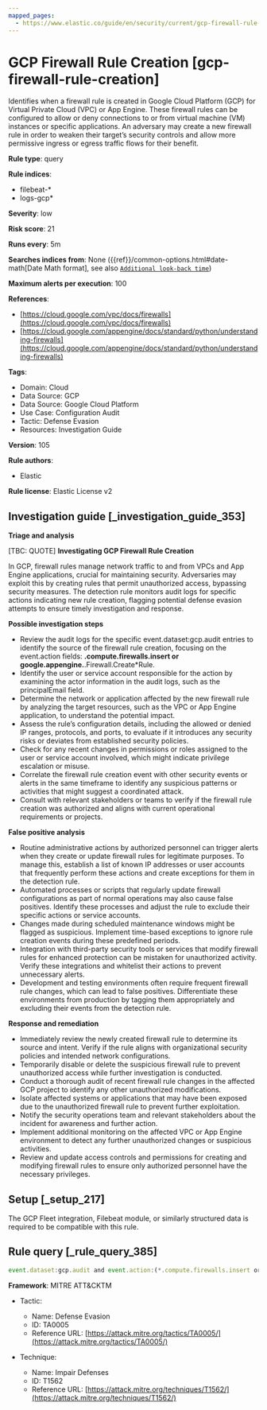 ```yaml
---
mapped_pages:
  - https://www.elastic.co/guide/en/security/current/gcp-firewall-rule-creation.html
---
```


# GCP Firewall Rule Creation [gcp-firewall-rule-creation]

Identifies when a firewall rule is created in Google Cloud Platform (GCP) for Virtual Private Cloud (VPC) or App Engine. These firewall rules can be configured to allow or deny connections to or from virtual machine (VM) instances or specific applications. An adversary may create a new firewall rule in order to weaken their target’s security controls and allow more permissive ingress or egress traffic flows for their benefit.

**Rule type**: query

**Rule indices**:

* filebeat-*
* logs-gcp*

**Severity**: low

**Risk score**: 21

**Runs every**: 5m

**Searches indices from**: None ({{ref}}/common-options.html#date-math[Date Math format], see also [`Additional look-back time`](docs-content://solutions/security/detect-and-alert/create-detection-rule.md#rule-schedule))

**Maximum alerts per execution**: 100

**References**:

* [https://cloud.google.com/vpc/docs/firewalls](https://cloud.google.com/vpc/docs/firewalls)
* [https://cloud.google.com/appengine/docs/standard/python/understanding-firewalls](https://cloud.google.com/appengine/docs/standard/python/understanding-firewalls)

**Tags**:

* Domain: Cloud
* Data Source: GCP
* Data Source: Google Cloud Platform
* Use Case: Configuration Audit
* Tactic: Defense Evasion
* Resources: Investigation Guide

**Version**: 105

**Rule authors**:

* Elastic

**Rule license**: Elastic License v2

## Investigation guide [_investigation_guide_353]

**Triage and analysis**

[TBC: QUOTE]
**Investigating GCP Firewall Rule Creation**

In GCP, firewall rules manage network traffic to and from VPCs and App Engine applications, crucial for maintaining security. Adversaries may exploit this by creating rules that permit unauthorized access, bypassing security measures. The detection rule monitors audit logs for specific actions indicating new rule creation, flagging potential defense evasion attempts to ensure timely investigation and response.

**Possible investigation steps**

* Review the audit logs for the specific event.dataset:gcp.audit entries to identify the source of the firewall rule creation, focusing on the event.action fields: **.compute.firewalls.insert or google.appengine.**.Firewall.Create*Rule.
* Identify the user or service account responsible for the action by examining the actor information in the audit logs, such as the principalEmail field.
* Determine the network or application affected by the new firewall rule by analyzing the target resources, such as the VPC or App Engine application, to understand the potential impact.
* Assess the rule’s configuration details, including the allowed or denied IP ranges, protocols, and ports, to evaluate if it introduces any security risks or deviates from established security policies.
* Check for any recent changes in permissions or roles assigned to the user or service account involved, which might indicate privilege escalation or misuse.
* Correlate the firewall rule creation event with other security events or alerts in the same timeframe to identify any suspicious patterns or activities that might suggest a coordinated attack.
* Consult with relevant stakeholders or teams to verify if the firewall rule creation was authorized and aligns with current operational requirements or projects.

**False positive analysis**

* Routine administrative actions by authorized personnel can trigger alerts when they create or update firewall rules for legitimate purposes. To manage this, establish a list of known IP addresses or user accounts that frequently perform these actions and create exceptions for them in the detection rule.
* Automated processes or scripts that regularly update firewall configurations as part of normal operations may also cause false positives. Identify these processes and adjust the rule to exclude their specific actions or service accounts.
* Changes made during scheduled maintenance windows might be flagged as suspicious. Implement time-based exceptions to ignore rule creation events during these predefined periods.
* Integration with third-party security tools or services that modify firewall rules for enhanced protection can be mistaken for unauthorized activity. Verify these integrations and whitelist their actions to prevent unnecessary alerts.
* Development and testing environments often require frequent firewall rule changes, which can lead to false positives. Differentiate these environments from production by tagging them appropriately and excluding their events from the detection rule.

**Response and remediation**

* Immediately review the newly created firewall rule to determine its source and intent. Verify if the rule aligns with organizational security policies and intended network configurations.
* Temporarily disable or delete the suspicious firewall rule to prevent unauthorized access while further investigation is conducted.
* Conduct a thorough audit of recent firewall rule changes in the affected GCP project to identify any other unauthorized modifications.
* Isolate affected systems or applications that may have been exposed due to the unauthorized firewall rule to prevent further exploitation.
* Notify the security operations team and relevant stakeholders about the incident for awareness and further action.
* Implement additional monitoring on the affected VPC or App Engine environment to detect any further unauthorized changes or suspicious activities.
* Review and update access controls and permissions for creating and modifying firewall rules to ensure only authorized personnel have the necessary privileges.


## Setup [_setup_217]

The GCP Fleet integration, Filebeat module, or similarly structured data is required to be compatible with this rule.


## Rule query [_rule_query_385]

```js
event.dataset:gcp.audit and event.action:(*.compute.firewalls.insert or google.appengine.*.Firewall.Create*Rule)
```

**Framework**: MITRE ATT&CKTM

* Tactic:

    * Name: Defense Evasion
    * ID: TA0005
    * Reference URL: [https://attack.mitre.org/tactics/TA0005/](https://attack.mitre.org/tactics/TA0005/)

* Technique:

    * Name: Impair Defenses
    * ID: T1562
    * Reference URL: [https://attack.mitre.org/techniques/T1562/](https://attack.mitre.org/techniques/T1562/)



